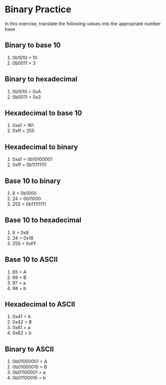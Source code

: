 # Binary Practice

In this exercise, translate the following values into the appropriate number base

## Binary to base 10

1. 0b1010 = 10
2. 0b0011 = 3

## Binary to hexadecimal

1. 0b1010 = 0xA
2. 0b0011 = 0x3

## Hexadecimal to base 10

1. 0xa1 = 161
2. 0xff = 255

## Hexadecimal to binary

1. 0xa1 = 0b10100001
2. 0xff = 0b11111111

## Base 10 to binary

1. 8 = 0b1000
2. 24 = 0b11000
3. 255 = 0b11111111

## Base 10 to hexadecimal

1. 8 = 0x8
2. 24 = 0x18
3. 255 = 0xFF

## Base 10 to ASCII

1. 65 = A
2. 66 = B
3. 97 = a
4. 98 = b

## Hexadecimal to ASCII

1. 0x41 = A
2. 0x42 = B
3. 0x61 = a
4. 0x62 = b

## Binary to ASCII

1. 0b01000001 = A
2. 0b01000010 = B
3. 0b01100001 = a
4. 0b01100010 = b
